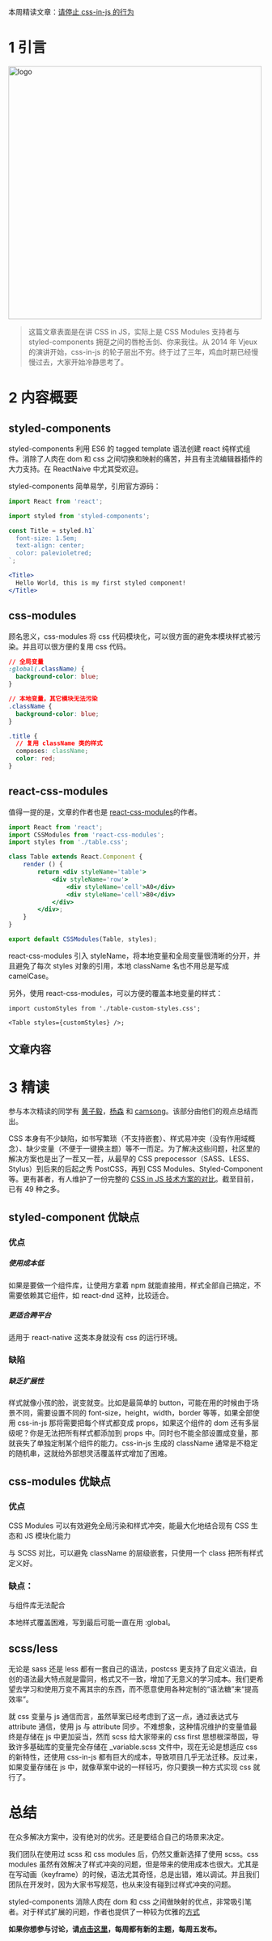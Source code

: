 本周精读文章：[请停止 css-in-js 的行为](https://hackernoon.com/stop-using-css-in-javascript-for-web-development-fa32fb873dcc)

# 1 引言

<img src="assets/7/css-in-js.png" alt="logo" width="500" />

> 这篇文章表面是在讲 CSS in JS，实际上是 CSS Modules 支持者与 styled-components 拥趸之间的唇枪舌剑、你来我往。从 2014 年 Vjeux 的演讲开始，css-in-js 的轮子层出不穷。终于过了三年，鸡血时期已经慢慢过去，大家开始冷静思考了。

# 2 内容概要

## styled-components

styled-components 利用 ES6 的 tagged template 语法创建 react 纯样式组件。消除了人肉在 dom 和 css 之间切换和映射的痛苦，并且有主流编辑器插件的大力支持。在 ReactNaive 中尤其受欢迎。

styled-components 简单易学，引用官方源码：

```jsx
import React from 'react';

import styled from 'styled-components';

const Title = styled.h1`
  font-size: 1.5em;
  text-align: center;
  color: palevioletred;
`;

<Title>
  Hello World, this is my first styled component!
</Title>
```

## css-modules

顾名思义，css-modules 将 css 代码模块化，可以很方面的避免本模块样式被污染。并且可以很方便的复用 css 代码。

```css
// 全局变量
:global(.className) {
  background-color: blue;
}

// 本地变量，其它模块无法污染
.className {
  background-color: blue;
}

.title {
  // 复用 className 类的样式
  composes: className;
  color: red;
}
```

## react-css-modules

值得一提的是，文章的作者也是 [react-css-modules](https://github.com/gajus/react-css-modules)的作者。

```jsx
import React from 'react';
import CSSModules from 'react-css-modules';
import styles from './table.css';

class Table extends React.Component {
    render () {
        return <div styleName='table'>
            <div styleName='row'>
                <div styleName='cell'>A0</div>
                <div styleName='cell'>B0</div>
            </div>
        </div>;
    }
}

export default CSSModules(Table, styles);
```

react-css-modules 引入 styleName，将本地变量和全局变量很清晰的分开，并且避免了每次 styles 对象的引用，本地 className 名也不用总是写成 camelCase。

另外，使用 react-css-modules，可以方便的覆盖本地变量的样式：

```
import customStyles from './table-custom-styles.css';

<Table styles={customStyles} />;
```

## 文章内容

# 3 精读

参与本次精读的同学有 [黄子毅](https://www.zhihu.com/people/huang-zi-yi-83/answers)，[杨森](https://www.zhihu.com/people/yangsen/answers) 和 [camsong](https://www.zhihu.com/people/camsong/answers)。该部分由他们的观点总结而出。

CSS 本身有不少缺陷，如书写繁琐（不支持嵌套）、样式易冲突（没有作用域概念）、缺少变量（不便于一键换主题）等不一而足。为了解决这些问题，社区里的解决方案也是出了一茬又一茬，从最早的 CSS prepocessor（SASS、LESS、Stylus）到后来的后起之秀 PostCSS，再到 CSS Modules、Styled-Component 等。更有甚者，有人维护了一份完整的 [CSS in JS 技术方案的对比](https://github.com/MicheleBertoli/css-in-js)。截至目前，已有 49 种之多。

## styled-component 优缺点

### 优点

##### 使用成本低

如果是要做一个组件库，让使用方拿着 npm 就能直接用，样式全部自己搞定，不需要依赖其它组件，如 react-dnd 这种，比较适合。

##### 更适合跨平台

适用于 react-native 这类本身就没有 css 的运行环境。

### 缺陷

##### 缺乏扩展性

样式就像小孩的脸，说变就变。比如是最简单的 button，可能在用的时候由于场景不同，需要设置不同的 font-size，height，width，border 等等，如果全部使用 css-in-js 那将需要把每个样式都变成 props，如果这个组件的 dom 还有多层级呢？你是无法把所有样式都添加到 props 中。同时也不能全部设置成变量，那就丧失了单独定制某个组件的能力。css-in-js 生成的 className 通常是不稳定的随机串，这就给外部想灵活覆盖样式增加了困难。

## css-modules 优缺点

### 优点

CSS Modules 可以有效避免全局污染和样式冲突，能最大化地结合现有 CSS 生态和 JS 模块化能力

与 SCSS 对比，可以避免 className 的层级嵌套，只使用一个 class 把所有样式定义好。

### 缺点：

与组件库无法配合

本地样式覆盖困难，写到最后可能一直在用 :global。


## scss/less 

无论是 sass 还是 less 都有一套自己的语法，postcss 更支持了自定义语法，自创的语法最大特点就是雷同，格式又不一致，增加了无意义的学习成本。我们更希望去学习和使用万变不离其宗的东西，而不愿意使用各种定制的“语法糖”来“提高效率”。

就 css 变量与 js 通信而言，虽然草案已经考虑到了这一点，通过表达式与 attribute 通信，使用 js 与 attribute 同步。不难想象，这种情况维护的变量值最终是存储在 js 中更加妥当，然而 scss 给大家带来的 css first 思想根深蒂固，导致许多基础库的变量完全存储在 _variable.scss 文件中，现在无论是想适应 css 的新特性，还使用 css-in-js 都有巨大的成本，导致项目几乎无法迁移。反过来，如果变量存储在 js 中，就像草案中说的一样轻巧，你只要换一种方式实现 css 就行了。

# 总结

在众多解决方案中，没有绝对的优劣。还是要结合自己的场景来决定。

我们团队在使用过 scss 和 css modules 后，仍然又重新选择了使用 scss。css modules 虽然有效解决了样式冲突的问题，但是带来的使用成本也很大。尤其是在写动画（keyframe）的时候，语法尤其奇怪，总是出错，难以调试。并且我们团队在开发时，因为大家书写规范，也从来没有碰到过样式冲突的问题。

styled-components 消除人肉在 dom 和 css 之间做映射的优点，非常吸引笔者。对于样式扩展的问题，作者也提供了一种较为优雅的[方式](https://github.com/styled-components/styled-components#user-content-overriding-component-styles)

**如果你想参与讨论，请[点击这里](https://github.com/dt-fe/weekly)，每周都有新的主题，每周五发布。**
